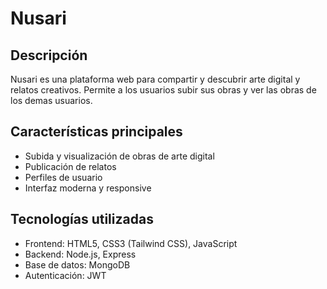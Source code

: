 # Nusari

## Descripción
Nusari es una plataforma web para compartir y descubrir arte digital y relatos creativos. Permite a los usuarios subir sus obras y ver las obras de los demas usuarios. 

## Características principales
- Subida y visualización de obras de arte digital
- Publicación de relatos
- Perfiles de usuario
- Interfaz moderna y responsive

## Tecnologías utilizadas
- Frontend: HTML5, CSS3 (Tailwind CSS), JavaScript
- Backend: Node.js, Express
- Base de datos: MongoDB
- Autenticación: JWT
